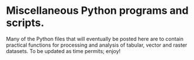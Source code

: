 # Miscellaneous Python programs and scripts. 

Many of the Python files that will eventually be posted here are to contain practical functions for processing and analysis of tabular, vector and raster datasets. To be updated as time permits; enjoy!
